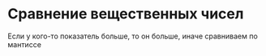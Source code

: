 # Сравнение вещественных чисел
Если у кого-то показатель больше, то он больше, иначе сравниваем по мантиссе